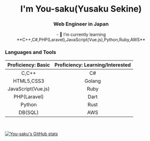 <h1 align="center">I'm You-saku(Yusaku Sekine)</h1>
<h3 align="center">Web Engineer in Japan</h3>
<center>
- 🌱 I’m currently learning **C++,C#,PHP(Laravel),JavaScript(Vue.js),Python,Ruby,AWS**

<h3 align="left">Languages and Tools</h3>


| Proficiency: Basic  |  Proficiency: Learning/Interested  |
|        :---:        |             :---:                  |
|  C,C++              | C#       |
|  HTML5,CSS3         |  Golang  |
|  JavaScript(Vue.js)         |  Ruby |
|  PHP(Laravel)                |  Dart |
|  Python             | Rust  |
|  DB(SQL)            | AWS  |

</center>
<br>

[![You-saku's GitHub stats](https://github-readme-stats.vercel.app/api?username=You-saku&show_icons=true&theme=tokyonight)](https://github.com/anuraghazra/github-readme-stats)